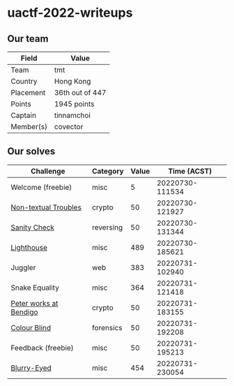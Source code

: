 # uactf-2022-writeups

## Our team

| Field     | Value           |
| --------- | --------------- |
| Team      | tmt             |
| Country   | Hong Kong       |
| Placement | 36th out of 447 |
| Points    | 1945 points     |
| Captain   | tinnamchoi      |
| Member(s) | covector        |

## Our solves

| Challenge                                        | Category  | Value | Time (ACST)     |
| ------------------------------------------------ | --------- | ----- | --------------- |
| Welcome (freebie)                                | misc      | 5     | 20220730-111534 |
| [Non-textual Troubles](non-textual-troubles.md)  | crypto    | 50    | 20220730-121927 |
| [Sanity Check](sanity-check.md)                  | reversing | 50    | 20220730-131344 |
| [Lighthouse](lighthouse.md)                      | misc      | 489   | 20220730-185621 |
| Juggler                                          | web       | 383   | 20220731-102940 |
| Snake Equality                                   | misc      | 364   | 20220731-121418 |
| [Peter works at Bendigo](peter-works-at-bendigo) | crypto    | 50    | 20220731-183155 |
| [Colour Blind](colour-blind.md)                  | forensics | 50    | 20220731-192208 |
| Feedback (freebie)                               | misc      | 50    | 20220731-195213 |
| [Blurry-Eyed](blurry-eyed.md)                    | misc      | 454   | 20220731-230054 |
